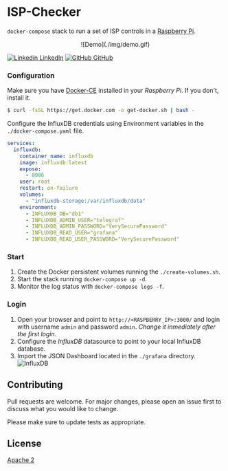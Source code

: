 # ISP-Checker
`docker-compose` stack to run a set of ISP controls in a [Raspberry Pi](https://www.raspberrypi.org/).
<center>
![Demo](./img/demo.gif)
</center>

[![Linkedin](https://i.stack.imgur.com/gVE0j.png) LinkedIn](https://www.linkedin.com/in/fmdlc)  [![GitHub](https://i.stack.imgur.com/tskMh.png) GitHub](https://github.com/fmdlc)
### Configuration

Make sure you have [Docker-CE](https://phoenixnap.com/kb/docker-on-raspberry-pi) installed in your *Raspberry Pi*. If you don't, install it.
```bash
$ curl -fsSL https://get.docker.com -o get-docker.sh | bash -
```

Configure the InfluxDB credentials using Environment variables in the `./docker-compose.yaml` file.
```yaml
services:
  influxdb:
    container_name: influxdb
    image: influxdb:latest
    expose:
      - 8086
    user: root
    restart: on-failure
    volumes:
      - "influxdb-storage:/var/influxdb/data"
    environment:
      - INFLUXDB_DB="db1"
      - INFLUXDB_ADMIN_USER="telegraf"
      - INFLUXDB_ADMIN_PASSWORD="VerySecurePassword"
      - INFLUXDB_READ_USER="grafana"
      - INFLUXDB_READ_USER_PASSWORD="VerySecurePassword"
```

### Start
1. Create the Docker persistent volumes running the `./create-volumes.sh`.
2. Start the stack running `docker-compose up -d`.
3. Monitor the log status with `docker-compose logs -f`.

### Login
1. Open your browser and point to `http://<RASPBERRY_IP>:3000/` and login with username `admin` and password `admin`. _Change it inmediately after the first login_.
2. Configure the _InfluxDB_ datasource to point to your local InfluxDB database.
3. Import the JSON Dashboard located in the `./grafana` directory.
![InfluxDB](./img/InfluxDB-config.png.png)

## Contributing
Pull requests are welcome. For major changes, please open an issue first to discuss what you would like to change.

Please make sure to update tests as appropriate.

## License
[Apache 2](https://www.apache.org/licenses/LICENSE-2.0)
